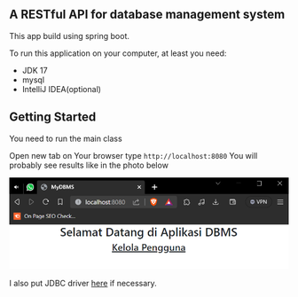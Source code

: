 ## A RESTful API for database management system

This app build using spring boot. 

To run this application on your computer, at least you need:

- JDK 17
- mysql
- IntelliJ IDEA(optional)

## Getting Started

You need to run the main class

Open new tab on Your browser type `http://localhost:8080` You will probably see results like in the photo below

![localhost result](assets/01-Localhost-output.PNG)

I also put JDBC driver [here](assets/mysql-connector-j-8.0.32.jar) if necessary.
